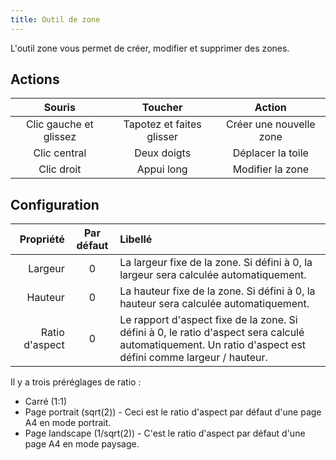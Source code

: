 ```yaml
---
title: Outil de zone
---
```


L'outil zone vous permet de créer, modifier et supprimer des zones.

## Actions

|         Souris         |          Toucher          |          Action         |
| :--------------------: | :-----------------------: | :---------------------: |
| Clic gauche et glissez | Tapotez et faites glisser | Créer une nouvelle zone |
|      Clic central      |        Deux doigts        |    Déplacer la toile    |
|       Clic droit       |         Appui long        |     Modifier la zone    |

## Configuration

|      Propriété | Par défaut | Libellé                                                                                                                                                                                                   |
| -------------: | :--------: | :-------------------------------------------------------------------------------------------------------------------------------------------------------------------------------------------------------- |
|        Largeur |      0     | La largeur fixe de la zone. Si défini à 0, la largeur sera calculée automatiquement.                                                                                      |
|        Hauteur |      0     | La hauteur fixe de la zone. Si défini à 0, la hauteur sera calculée automatiquement.                                                                                      |
| Ratio d'aspect |      0     | Le rapport d'aspect fixe de la zone. Si défini à 0, le ratio d'aspect sera calculé automatiquement. Un ratio d'aspect est défini comme largeur / hauteur. |

Il y a trois préréglages de ratio :

- Carré (1:1)
- Page portrait (sqrt(2)) - Ceci est le ratio d'aspect par défaut d'une page A4 en mode portrait.
- Page landscape (1/sqrt(2)) - C'est le ratio d'aspect par défaut d'une page A4 en mode paysage.
